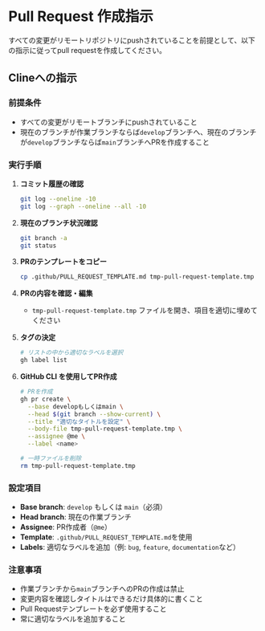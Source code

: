 # Pull Request 作成指示

すべての変更がリモートリポジトリにpushされていることを前提として、以下の指示に従ってpull requestを作成してください。

## Clineへの指示

### 前提条件

- すべての変更がリモートブランチにpushされていること
- 現在のブランチが作業ブランチならば`develop`ブランチへ、現在のブランチが`develop`ブランチならば`main`ブランチへPRを作成すること

### 実行手順

1. **コミット履歴の確認**

   ```bash
   git log --oneline -10
   git log --graph --oneline --all -10
   ```

2. **現在のブランチ状況確認**

   ```bash
   git branch -a
   git status
   ```

3. **PRのテンプレートをコピー**

   ```bash
   cp .github/PULL_REQUEST_TEMPLATE.md tmp-pull-request-template.tmp
   ```

4. **PRの内容を確認・編集**

   - `tmp-pull-request-template.tmp` ファイルを開き、項目を適切に埋めてください

5. **タグの決定**

   ```bash
   # リストの中から適切なラベルを選択
   gh label list
   ```

6. **GitHub CLI を使用してPR作成**

   ```bash
   # PRを作成
   gh pr create \
     --base developもしくはmain \
     --head $(git branch --show-current) \
     --title "適切なタイトルを設定" \
     --body-file tmp-pull-request-template.tmp \
     --assignee @me \
     --label <name>
   
   # 一時ファイルを削除
   rm tmp-pull-request-template.tmp
   ```

### 設定項目

- **Base branch**: `develop` もしくは `main`（必須）
- **Head branch**: 現在の作業ブランチ
- **Assignee**: PR作成者（`@me`）
- **Template**: `.github/PULL_REQUEST_TEMPLATE.md`を使用
- **Labels**: 適切なラベルを追加（例: `bug`, `feature`, `documentation`など）

### 注意事項

- 作業ブランチから`main`ブランチへのPRの作成は禁止
- 変更内容を確認しタイトルはできるだけ具体的に書くこと
- Pull Requestテンプレートを必ず使用すること
- 常に適切なラベルを追加すること
